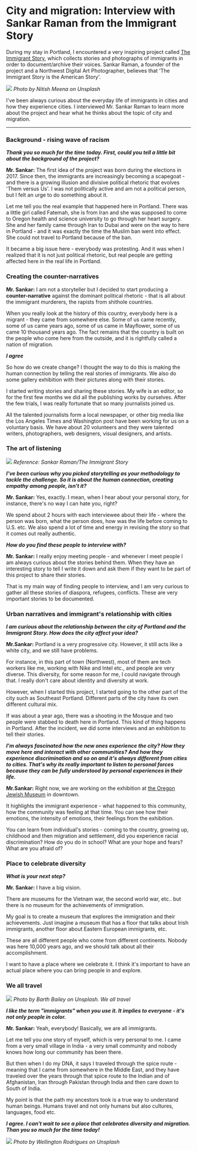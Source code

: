 
# City and migration: Interview with Sankar Raman from the Immigrant Story

During my stay in Portland, I encountered a very inspiring project called [The Immigrant Story](https://theimmigrantstory.org/), which collects stories and photographs of immigrants in order to document/archive their voices. Sankar Raman, a founder of the project and a Northwest Digital Art Photographer, believes that ‘The Immigrant Story is the American Story'.

![](immigrantstory.jpg)
*Photo by Nitish Meena on Unsplash*

I've been always curious about the everyday life of immigrants in cities and how they experience cities. I interviewed Mr. Sankar Raman to learn more about the project and hear what he thinks about the topic of city and migration.

---

### Background - rising wave of racism

***Thank you so much for the time today. First, could you tell a little bit about the background of the project?***

**Mr. Sankar:** The first idea of the project was born during the elections in 2017. Since then, the immigrants are increasingly becoming a scapegoat - and there is a growing illusion and divisive political rhetoric that evolves 'Them versus Us'. I was not politically active and am not a political person, but I felt an urge to do something about it.

Let me tell you the real example that happened here in Portland. There was a little girl called Fatemah, she is from Iran and she was supposed to come to Oregon health and science university to go through her heart surgery. She and her family came through Iran to Dubai and were on the way to here in Portland - and it was exactly the time the Muslim ban went into effect. She could not travel to Portland because of the ban.

It became a big issue here - everybody was protesting. And it was when I realized that it is not just political rhetoric, but real people are getting affected here in the real life in Portland.

### Creating the counter-narratives

**Mr. Sankar:** I am not a storyteller but I decided to start producing a **counter-narrative** against the dominant political rhetoric - that is all about the immigrant murderers, the rapists from shithole countries.

When you really look at the history of this country, everybody here is a migrant - they came from somewhere else. Some of us came recently, some of us came years ago, some of us came in Mayflower, some of us came 10 thousand years ago. The fact remains that the country is built on the people who come here from the outside, and it is rightfully called a nation of migration.

***I agree***

So how do we create change? I thought the way to do this is making the human connection by telling the real stories of immigrants. We also do some gallery exhibition with their pictures along with their stories.

I started writing stories and sharing these stories. My wife is an editor, so for the first few months we did all the publishing works by ourselves. After the few trials, I was really fortunate that so many journalists joined us.

All the talented journalists form a local newspaper, or other big media like the Los Angeles Times and Washington post have been working for us on a voluntary basis. We have about 20 volunteers and they were talented writers, photographers, web designers, visual designers, and artists.

### The art of listening

![](immigrantstory02.jpg)
*Reference: Sankar Raman/The Immigrant Story*

***I've been curious why you picked storytelling as your methodology to tackle the challenge. So it is about the human connection, creating empathy among people, isn't it?***

**Mr. Sankar:** Yes, exactly. I mean, when I hear about your personal story, for instance, there's no way I can hate you, right?

We spend about 2 hours with each interviewee about their life -  where the person was born, what the person does, how was the life before coming to U.S. etc. We also spend a lot of time and energy in revising the story so that it comes out really authentic.

***How do you find these people to interview with?***

**Mr. Sankar:** I really enjoy meeting people - and whenever I meet people I am always curious about the stories behind them. When they have an interesting story to tell I write it down and ask them if they want to be part of this project to share their stories.

That is my main way of finding people to interview, and I am very curious to gather all these stories of diaspora, refugees, conflicts. These are very important stories to be documented.

### Urban narratives and immigrant's relationship with cities

***I am curious about the relationship between the city of Portland and the Immigrant Story. How does the city affect your idea?***

**Mr.Sankar:** Portland is a very progressive city. However, it still acts like a white city, and we still have problems.

For instance, in this part of town (Northwest), most of them are tech workers like me, working with Nike and Intel etc., and people are very diverse. This diversity, for some reason for me, I could navigate through that. I really don't care about identity and diversity at work.

However, when I started this project, I started going to the other part of the city such as Southeast Portland. Different parts of the city have its own different cultural mix.

If was about a year ago, there was a shooting in the Mosque and two people were stabbed to death here in Portland. This kind of thing happens in Portland. After the incident, we did some interviews and an exhibition to tell their stories.

***I'm always fascinated how the new ones experience the city? How they move here and interact with other communities? And how they experience discrimination and so on and it's always different from cities to cities. That's why its really important to listen to personal forces because they can be fully understood by personal experiences in their life.***

**Mr.Sankar:** Right now, we are working on the exhibition at [the Oregon Jewish Museum](http://www.ojmche.org/) in downtown.

It highlights the immigrant experience - what happened to this community, how the community was feeling at that time. You can see how their emotions, the intensity of emotions, their feelings from the exhibition.

You can learn from individual's stories - coming to the country, growing up, childhood and then migration and settlement, did you experience racial discrimination? How do you do in school? What are your hope and fears? What are you afraid of?

### Place to celebrate diversity

***What is your next step?***

**Mr. Sankar:** I have a big vision.

There are museums for the Vietnam war, the second world war, etc.. but there is no museum for the achievements of immigration.

My goal is to create a museum that explores the immigration and their achievements. Just imagine a museum that has a floor that talks about Irish immigrants, another floor about Eastern European immigrants, etc.

These are all different people who come from different continents. Nobody was here 10,000 years ago, and we should talk about all their accomplishment.

I want to have a place where we celebrate it. I think it's important to have an actual place where you can bring people in and explore.

### We all travel

![](imigratntstory03.jpg)
*Photo by Barth Bailey on Unsplash. We all travel*

***I like the term "immigrants" when you use it. It implies to everyone - it's not only people in color.***

**Mr. Sankar:** Yeah, everybody! Basically, we are all immigrants.

Let me tell you one story of myself, which is very personal to me. I came from a very small village in India - a very small community and nobody knows how long our community has been there.

But then when I do my DNA, it says I traveled through the spice route -  meaning that I came from somewhere in the Middle East, and they have traveled over the years through that spice route to the Indian and of Afghanistan, Iran through Pakistan through India and then care down to South of India.

My point is that the path my ancestors took is a true way to understand human beings. Humans travel and not only humans but also cultures, languages, food etc.

***I agree. I can't wait to see a place that celebrates diversity and migration. Than you so much for the time today!***

![](immigrantstory01.jpg)
*Photo by Wellington Rodrigues on Unsplash*
